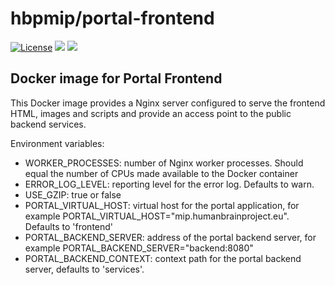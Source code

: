 # hbpmip/portal-frontend

[![License](https://img.shields.io/badge/license-AGPL--3.0-blue.svg)](https://www.gnu.org/licenses/agpl-3.0.html) [![](https://images.microbadger.com/badges/version/hbpmip/portal-frontend.svg)](http://microbadger.com/images/hbpmip/portal-frontend "Get your own version badge on microbadger.com") [![](https://images.microbadger.com/badges/image/hbpmip/portal-frontend.svg)](http://microbadger.com/images/hbpmip/portal-frontend "Get your own image badge on microbadger.com")

## Docker image for Portal Frontend

This Docker image provides a Nginx server configured to serve the frontend HTML, images and scripts
and provide an access point to the public backend services.

Environment variables:

* WORKER_PROCESSES: number of Nginx worker processes. Should equal the number of CPUs made available to the Docker container
* ERROR_LOG_LEVEL: reporting level for the error log. Defaults to warn.
* USE_GZIP: true or false
* PORTAL_VIRTUAL_HOST: virtual host for the portal application, for example PORTAL_VIRTUAL_HOST="mip.humanbrainproject.eu". Defaults to 'frontend'
* PORTAL_BACKEND_SERVER: address of the portal backend server, for example PORTAL_BACKEND_SERVER="backend:8080"
* PORTAL_BACKEND_CONTEXT: context path for the portal backend server, defaults to 'services'.
